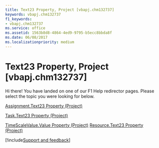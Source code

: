 ```yaml
---
title: Text23 Property, Project [vbapj.chm132737]
keywords: vbapj.chm132737
f1_keywords:
- vbapj.chm132737
ms.service: office
ms.assetid: 1563b8d8-4864-4ed9-9795-b5ecc8bbda8f
ms.date: 06/08/2017
ms.localizationpriority: medium
---
```



# Text23 Property, Project [vbapj.chm132737]

Hi there! You have landed on one of our F1 Help redirector pages. Please select the topic you were looking for below.

[Assignment.Text23 Property (Project)](https://msdn.microsoft.com/library/73a481bb-4a05-6bdc-2a9f-553295c742e6%28Office.15%29.aspx)

[Task.Text23 Property (Project)](https://msdn.microsoft.com/library/3263f528-dd9c-48c2-27fe-7f4ae69f2c11%28Office.15%29.aspx)

[TimeScaleValue.Value Property (Project)](https://msdn.microsoft.com/library/30665b24-bc19-a6a2-cb1b-a70c3736b05b%28Office.15%29.aspx)
[Resource.Text23 Property (Project)](https://msdn.microsoft.com/library/dc3cb6f1-9303-281e-f1af-f46acdea7a2a%28Office.15%29.aspx)

[!include[Support and feedback](~/includes/feedback-boilerplate.md)]